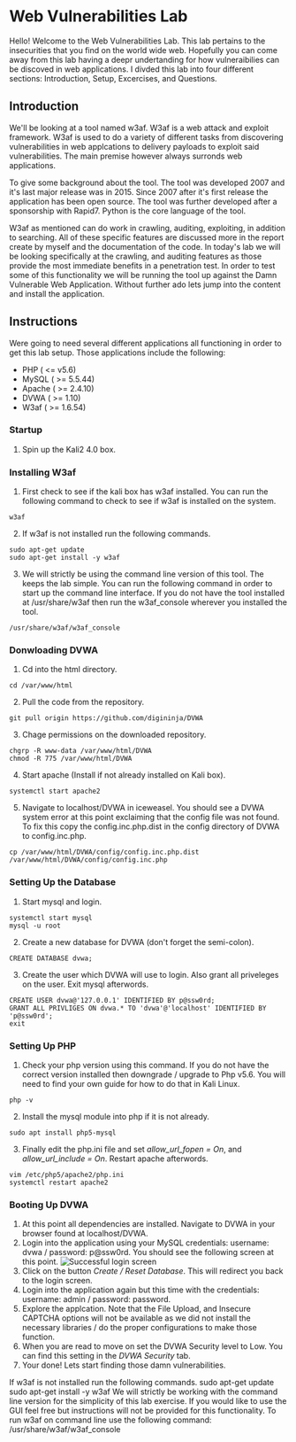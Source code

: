 # Web Vulnerabilities Lab

Hello! Welcome to the Web Vulnerabilities Lab. This lab pertains to the insecurities that you find on the world wide web. Hopefully you can come away from this lab having a deepr undertanding for how vulneraibilies can be discoved in web applications. I divded this lab into four different sections: Introduction, Setup, Excercises, and Questions.

## Introduction

We'll be looking at a tool named w3af. W3af is a web attack and exploit framework. W3af is used to do a variety of different tasks from discovering vulnerabilities in web applcations to delivery payloads to exploit said vulnerabilities. The main premise however always surronds web applications. 

To give some background about the tool. The tool was developed 2007 and it's last major release was in 2015. Since 2007 after it's first release the application has been open source. The tool was further developed after a sponsorship with Rapid7. Python is the core language of the tool.

W3af as mentioned can do work in crawling, auditing, exploiting, in addition to searching. All of these specific features are discussed more in the report create by myself and the documentation of the code. In today's lab we will be looking specifically at the crawling, and auditing features as those provide the most immediate benefits in a penetration test. In order to test some of this functionality we will be running the tool up against the Damn Vulnerable Web Application. Without further ado lets jump into the content and install the application.

## Instructions

Were going to need several different applications all functioning in order to get this lab setup. Those applications include the following:

- PHP ( <= v5.6)
- MySQL ( >= 5.5.44)
- Apache ( >= 2.4.10)
- DVWA ( >= 1.10)
- W3af ( >= 1.6.54)

###  Startup 

1. Spin up the Kali2 4.0 box.

### Installing W3af

1. First check to see if the kali box has w3af installed. You can run the following command to check to see if w3af is installed on the system.
```
w3af
```
2. If w3af is not installed run the following commands.
```
sudo apt-get update
sudo apt-get install -y w3af
```
3. We will strictly be using the command line version of this tool. The keeps the lab simple. You can run the following command in order to start up the command line interface. If you do not have the tool installed at /usr/share/w3af then run the w3af_console wherever you installed the tool.
```
/usr/share/w3af/w3af_console
```

### Donwloading DVWA
 
1. Cd into the html directory.
```
cd /var/www/html
```
2. Pull the code from the repository.
```
git pull origin https://github.com/digininja/DVWA
```
3. Chage permissions on the downloaded repository. 
```
chgrp -R www-data /var/www/html/DVWA
chmod -R 775 /var/www/html/DVWA
```
4. Start apache (Install if not already installed on Kali box).
```
systemctl start apache2
```
5. Navigate to localhost/DVWA in iceweasel. You should see a DVWA system error at this point exclaiming that the config file was not found. To fix this copy the config.inc.php.dist in the config directory of DVWA to config.inc.php.
```
cp /var/www/html/DVWA/config/config.inc.php.dist /var/www/html/DVWA/config/config.inc.php
```
### Setting Up the Database

1. Start mysql and login.
```
systemctl start mysql
mysql -u root
```
2. Create a new database for DVWA (don't forget the semi-colon).
```
CREATE DATABASE dvwa;
```
3. Create the user which DVWA will use to login. Also grant all priveleges on the user. Exit mysql afterwords.
```
CREATE USER dvwa@'127.0.0.1' IDENTIFIED BY p@ssw0rd;
GRANT ALL PRIVLIGES ON dvwa.* TO 'dvwa'@'localhost' IDENTIFIED BY 'p@ssw0rd';
exit
```

### Setting Up PHP

1. Check your php version using this command. If you do not have the correct version installed then downgrade / upgrade to Php v5.6. You will need to find your own guide for how to do that in Kali Linux.
```
php -v
```
2. Install the mysql module into php if it is not already.
```
sudo apt install php5-mysql
```
3. Finally edit the php.ini file and set *allow_url_fopen = On*, and *allow_url_include = On*. Restart apache afterwords.
```
vim /etc/php5/apache2/php.ini
systemctl restart apache2
```

### Booting Up DVWA

1. At this point all dependencies are installed. Navigate to DVWA in your browser found at localhost/DVWA.
2. Login into the application using your MySQL credentials: username: dvwa / password: p@ssw0rd. You should see the following screen at this point.
![Successful login screen](https://drive.google.com/file/d/12FMaM6Zz2vSYaXFL0ehyyJQ4aL1EKJrR/view?usp=sharing)
3. Click on the button *Create / Reset Database*. This will redirect you back to the login screen.
4. Login into the application again but this time with the credentials: username: admin / password: password.
5. Explore the applcation. Note that the File Upload, and Insecure CAPTCHA options will not be available as we did not install the necessary libraries / do the proper configurations to make those function.
6. When you are read to move on set the DVWA Security level to Low. You can find this setting in the *DVWA Security* tab.
7. Your done! Lets start finding those damn vulnerabilities.

 
If w3af is not installed run the following commands.
sudo apt-get update
sudo apt-get install -y w3af
We will strictly be working with the command line version for the simplicity of this lab exercise. If you would like to use the GUI feel free but instructions will not be provided for this functionality. To run w3af on command line use the following command:
/usr/share/w3af/w3af_console

